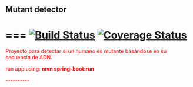 ## Mutant detector
===
[![Build Status](https://travis-ci.com/LeoForconesi/mutant.svg?branch=master)](https://travis-ci.com/LeoForconesi/mutant/builds) [![Coverage Status](https://coveralls.io/repos/github/LeoForconesi/mutant/badge.svg?branch=master)](https://coveralls.io/github/LeoForconesi/mutant?branch=master)                  
===

Proyecto para detectar si un humano es mutante basándose en su secuencia de ADN.

run app using:
**mvn spring-boot:run** 


<style>p{color:red;}</style>
<p><em>----------</em></p>
